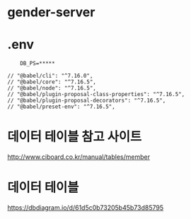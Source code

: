 ﻿# gender-server

# .env

```
    DB_PS=*****
```

```angular2html
// "@babel/cli": "^7.16.0",
// "@babel/core": "^7.16.5",
// "@babel/node": "^7.16.5",
// "@babel/plugin-proposal-class-properties": "^7.16.5",
// "@babel/plugin-proposal-decorators": "^7.16.5",
// "@babel/preset-env": "^7.16.5",
```

# 데이터 테이블 참고 사이트

http://www.ciboard.co.kr/manual/tables/member


# 데이터 테이블

https://dbdiagram.io/d/61d5c0b73205b45b73d85795
